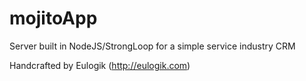 # mojitoApp

Server built in NodeJS/StrongLoop for a simple service industry CRM

Handcrafted by Eulogik (http://eulogik.com)
